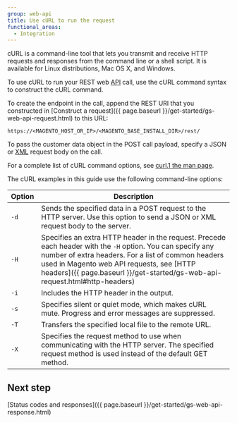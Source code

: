 ```yaml
---
group: web-api
title: Use cURL to run the request
functional_areas:
  - Integration
---
```


cURL is a command-line tool that lets you transmit and receive HTTP requests and responses from the command line or a shell script. It is available for Linux distributions, Mac OS X, and Windows.

To use cURL to run your REST web [API](https://glossary.magento.com/API) call, use the cURL command syntax to construct the cURL command.

To create the endpoint in the call, append the REST URI that you constructed in [Construct a request]({{ page.baseurl }}/get-started/gs-web-api-request.html) to this URL:

`https://<MAGENTO_HOST_OR_IP>/<MAGENTO_BASE_INSTALL_DIR>/rest/`

To pass the customer data object in the POST call payload, specify a JSON or [XML](https://glossary.magento.com/XML) request body on the call.

For a complete list of cURL command options, see [curl.1 the man page](http://curl.haxx.se/docs/manpage.html).

The cURL examples in this guide use the following command-line options:

Option | Description
--- | ---
`-d` | Sends the specified data in a POST request to the HTTP server. Use this option to send a JSON or XML request body to the server.
`-H` | Specifies an extra HTTP header in the request. Precede each header with the `-H` option. You can specify any number of extra headers. For a list of common headers used in Magento web API requests, see [HTTP headers]({{ page.baseurl }}/get-started/gs-web-api-request.html#http-headers)
`-i` | Includes the HTTP header in the output.
`-s` | Specifies silent or quiet mode, which makes cURL mute. Progress and error messages are suppressed.
`-T` | Transfers the specified local file to the remote URL.
`-X` | Specifies the request method to use when communicating with the HTTP server. The specified request method is used instead of the default GET method.


## Next step

[Status codes and responses]({{ page.baseurl }}/get-started/gs-web-api-response.html)
